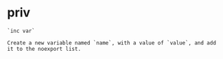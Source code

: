 # priv <name> <value>

	`inc var`

	Create a new variable named `name`, with a value of `value`, and add it to the noexport list.
